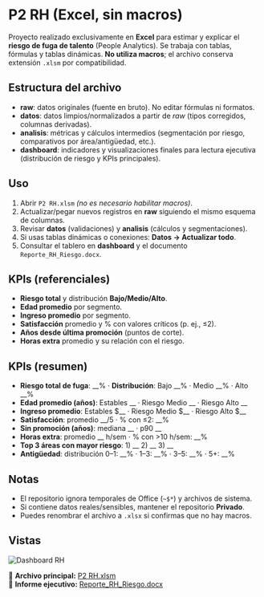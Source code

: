 # P2 RH (Excel, sin macros)

Proyecto realizado exclusivamente en **Excel** para estimar y explicar el **riesgo de fuga de talento** (People Analytics). Se trabaja con tablas, fórmulas y tablas dinámicas. **No utiliza macros**; el archivo conserva extensión `.xlsm` por compatibilidad.

## Estructura del archivo

- **raw**: datos originales (fuente en bruto). No editar fórmulas ni formatos.
- **datos**: datos limpios/normalizados a partir de *raw* (tipos corregidos, columnas derivadas).
- **analisis**: métricas y cálculos intermedios (segmentación por riesgo, comparativos por área/antigüedad, etc.).
- **dashboard**: indicadores y visualizaciones finales para lectura ejecutiva (distribución de riesgo y KPIs principales).

## Uso
1. Abrir `P2 RH.xlsm` *(no es necesario habilitar macros)*.
2. Actualizar/pegar nuevos registros en **raw** siguiendo el mismo esquema de columnas.
3. Revisar **datos** (validaciones) y **analisis** (cálculos y segmentaciones).
4. Si usas tablas dinámicas o conexiones: **Datos → Actualizar todo**.
5. Consultar el tablero en **dashboard** y el documento `Reporte_RH_Riesgo.docx`.

## KPIs (referenciales)
- **Riesgo total** y distribución **Bajo/Medio/Alto**.
- **Edad promedio** por segmento.
- **Ingreso promedio** por segmento.
- **Satisfacción** promedio y % con valores críticos (p. ej., ≤2).
- **Años desde última promoción** (puntos de corte).
- **Horas extra** promedio y su relación con el riesgo.

## KPIs (resumen)

- **Riesgo total de fuga**: __%  · **Distribución**: Bajo __% · Medio __% · Alto __%
- **Edad promedio (años)**: Estables __ · Riesgo Medio __ · Riesgo Alto __
- **Ingreso promedio**: Estables $__ · Riesgo Medio $__ · Riesgo Alto $__
- **Satisfacción**: promedio __/5 · % con ≤2: __%
- **Sin promoción (años)**: mediana __ · p90 __
- **Horas extra**: promedio __ h/sem · % con >10 h/sem: __%
- **Top 3 áreas con mayor riesgo**: 1) __  2) __  3) __
- **Antigüedad**: distribución 0–1: __% · 1–3: __% · 3–5: __% · 5+: __%


## Notas
- El repositorio ignora temporales de Office (`~$*`) y archivos de sistema.
- Si contiene datos reales/sensibles, mantener el repositorio **Privado**.
- Puedes renombrar el archivo a `.xlsx` si confirmas que no hay macros.

## Vistas
![Dashboard RH](docs/Dashboard%20RH.jpg)


📂 **Archivo principal:** [P2 RH.xlsm](./P2%20RH.xlsm)  
📄 **Informe ejecutivo:** [Reporte_RH_Riesgo.docx](./Reporte_RH_Riesgo.docx)
